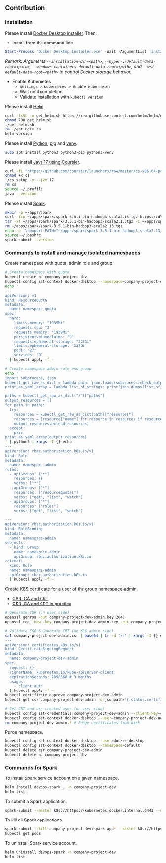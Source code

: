 ## Contribution

### Installation

Please install [Docker Desktop installer](https://docs.docker.com/desktop/install/windows-install/). Then:

- Install from the command line

```powershell
Start-Process 'Docker Desktop Installer.exe' -Wait -ArgumentList 'install', '--accept-license', '--installation-dir=D:\Application\Docker\installation-dir', '--hyper-v-default-data-root=D:\Application\Docker\hyper-v-default-data-root', '--windows-containers-default-data-root=D:\Application\Docker\windows-containers-default-data-root', '--wsl-default-data-root=D:\Application\Docker\wsl-default-data-root'
```

_Remark: Arguments `--installation-dir=<path>`, `--hyper-v-default-data-root=<path>`, `--windows-containers-default-data-root=<path>`, and `--wsl-default-data-root=<path>` to control Docker storage behavior._

- Enable Kubernetes
  - `Settings > Kubernetes > Enable Kubernetes`
  - Wait until completion
  - Validate installation with `kubectl version`

Please install [Helm](https://github.com/helm/helm/releases).

```bash
curl -fsSL -o get_helm.sh https://raw.githubusercontent.com/helm/helm/main/scripts/get-helm-3
chmod 700 get_helm.sh
./get_helm.sh
rm ./get_helm.sh
helm version
```

Please install [Python](https://www.python.org/downloads/), [pip](https://pip.pypa.io/en/stable/installation/) and [venv](https://docs.python.org/3/library/venv.html).

```bash
sudo apt install python3 python3-pip python3-venv
```

Please install [Java 17 using Coursier](https://get-coursier.io/docs/cli-installation).

```bash
curl -fL "https://github.com/coursier/launchers/raw/master/cs-x86_64-pc-linux.gz" | gzip -d > cs
chmod +x cs
./cs setup -y --jvm 17
rm cs
source ~/.profile
java --version
```

Please install [Spark](https://spark.apache.org/downloads.html).

```bash
mkdir -p ~/apps/spark
curl -fLo ~/apps/spark/spark-3.5.1-bin-hadoop3-scala2.13.tgz https://dlcdn.apache.org/spark/spark-3.5.1/spark-3.5.1-bin-hadoop3-scala2.13.tgz
tar -xf ~/apps/spark/spark-3.5.1-bin-hadoop3-scala2.13.tgz -C ~/apps/spark
rm ~/apps/spark/spark-3.5.1-bin-hadoop3-scala2.13.tgz
echo -e '\nexport PATH="~/apps/spark/spark-3.5.1-bin-hadoop3-scala2.13/bin:$PATH"' >> ~/.bashrc
source ~/.bashrc
spark-submit --version
```

### Commands to install and manage isolated namespaces

Create namespace with quota, admin role and group.

```bash
# Create namespace with quota
kubectl create ns company-project-dev
kubectl config set-context docker-desktop --namespace=company-project-dev
echo '
---
apiVersion: v1
kind: ResourceQuota
metadata:
  name: namespace-quota
spec:
  hard:
    limits.memory: "1939Mi"
    requests.cpu: "3"
    requests.memory: "1939Mi"
    persistentvolumeclaims: "9"
    requests.ephemeral-storage: "227Gi"
    limits.ephemeral-storage: "227Gi"
    pods: "27"
    services: "9"
' | kubectl apply -f -

# Create namespace admin role and group
echo '
import subprocess, json
kubectl_get_raw_as_dict = lambda path: json.loads(subprocess.check_output(f"kubectl get --raw {path}", shell=True, text=True, stderr=subprocess.PIPE))
print_as_yaml_array = lambda list_of_strings: print(json.dumps(list_of_strings))

paths = kubectl_get_raw_as_dict("/")["paths"]
output_resources = []
for path in paths:
  try:
    resources = kubectl_get_raw_as_dict(path)["resources"]
    resources = [resource["name"] for resource in resources if resource["namespaced"] == True and (resource["name"] not in ["resourcequotas", "roles"])]
    output_resources.extend(resources)
  except:
    pass
print_as_yaml_array(output_resources)
' | python3 | xargs -I {} echo '
---
apiVersion: rbac.authorization.k8s.io/v1
kind: Role
metadata:
  name: namespace-admin
rules:
  - apiGroups: ["*"]
    resources: {}
    verbs: ["*"]
  - apiGroups: ["*"]
    resources: ["resourcequotas"]
    verbs: ["get", "list", "watch"]
  - apiGroups: ["*"]
    resources: ["roles"]
    verbs: ["get", "list", "watch"]

---
apiVersion: rbac.authorization.k8s.io/v1
kind: RoleBinding
metadata:
  name: namespace-admin
subjects:
  - kind: Group
    name: namespace-admin
    apiGroup: rbac.authorization.k8s.io
roleRef:
  kind: Role
  name: namespace-admin
  apiGroup: rbac.authorization.k8s.io
' | kubectl apply -f -
```

Create K8S certificate for a user of the group namespace-admin.

- [CSR, CA and CRT](https://kubernetes.io/docs/reference/access-authn-authz/certificate-signing-requests/#normal-user)
- [CSR, CA and CRT in practice](https://youtu.be/dnKVZR4eK7Q)

```bash
# Generate CSR (on user side)
openssl genrsa -out company-project-dev-admin.key 2048
openssl req -new -key company-project-dev-admin.key -out company-project-dev-admin.csr -subj "/CN=namespace-admin/O=namespace-admin"

# Validate CSR & Generate CRT (on K8S admin side)
cat company-project-dev-admin.csr | base64 | tr -d "\n" | xargs -I {} echo '
---
apiVersion: certificates.k8s.io/v1
kind: CertificateSigningRequest
metadata:
  name: company-project-dev-admin
spec:
  request: {}
  signerName: kubernetes.io/kube-apiserver-client
  expirationSeconds: 7898368 # 3 months
  usages:
    - client auth
' | kubectl apply -f -
kubectl certificate approve company-project-dev-admin
kubectl get csr company-project-dev-admin -o jsonpath='{.status.certificate}'| base64 -d > company-project-dev-admin.crt # Certificate to give to your user

# Set CRT and use created user (on user side)
kubectl config set-credentials company-project-dev-admin --client-key=company-project-dev-admin.key --client-certificate=company-project-dev-admin.crt --embed-certs=true
kubectl config set-context docker-desktop --user=company-project-dev-admin
rm company-project-dev-admin.* # Purge certificates from disk
```

Purge namespace.

```bash
kubectl config set-context docker-desktop --user=docker-desktop
kubectl config set-context docker-desktop --namespace=default
kubectl delete csr company-project-dev-admin
kubectl delete ns company-project-dev
```

### Commands for Spark

To install Spark service account on a given namespace.

```bash
helm install devops-spark . -n company-project-dev
helm list
```

To submit a Spark application.

```bash
spark-submit --master k8s://https://kubernetes.docker.internal:6443 --deploy-mode cluster --name spark-app --class org.apache.spark.examples.SparkPi --conf spark.kubernetes.driver.request.cores=50m --conf spark.kubernetes.executor.request.cores=200m --conf spark.driver.memory=512m --conf spark.executor.memory=512m --conf spark.executor.instances=1 --conf spark.kubernetes.container.image=spark:3.5.1-scala2.12-java17-ubuntu --conf spark.kubernetes.namespace=company-project-dev --conf spark.kubernetes.authenticate.driver.serviceAccountName=spark-sa local:///opt/spark/examples/jars/spark-examples_2.12-3.5.1.jar 1
```

To kill all Spark applications.

```bash
spark-submit --kill company-project-dev:spark-app* --master k8s://https://kubernetes.docker.internal:6443
kubectl get pods
```

To uninstall Spark service account.

```bash
helm uninstall devops-spark -n company-project-dev
helm list
```
